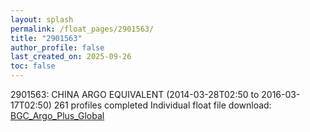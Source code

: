 ```yaml
---
layout: splash
permalink: /float_pages/2901563/
title: "2901563"
author_profile: false
last_created_on: 2025-09-26
toc: false
---
```

 
2901563: CHINA ARGO EQUIVALENT (2014-03-28T02:50 to 2016-03-17T02:50)
261 profiles completed
Individual float file download: [BGC_Argo_Plus_Global](https://ftp.soest.hawaii.edu/bgc_argo_plus/Individual_Floats/outliers_removed/2901563_Sprof_processed.nc)
